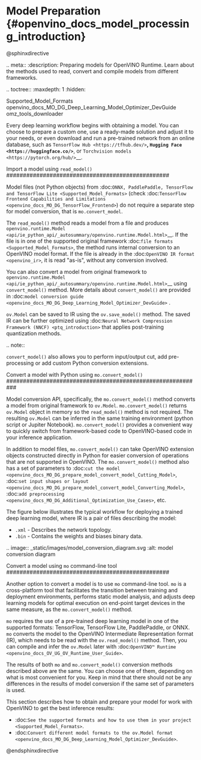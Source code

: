 # Model Preparation {#openvino_docs_model_processing_introduction}

@sphinxdirective

.. meta::
   :description: Preparing models for OpenVINO Runtime. Learn about the methods 
                 used to read, convert and compile models from different frameworks.


.. toctree::
   :maxdepth: 1
   :hidden:

   Supported_Model_Formats
   openvino_docs_MO_DG_Deep_Learning_Model_Optimizer_DevGuide
   omz_tools_downloader


Every deep learning workflow begins with obtaining a model. You can choose to prepare a custom one, use a ready-made solution and adjust it to your needs, or even download and run a pre-trained network from an online database, such as `TensorFlow Hub <https://tfhub.dev/>`__, `Hugging Face <https://huggingface.co/>`__, or `Torchvision models <https://pytorch.org/hub/>`__.

Import a model using ``read_model()``
#################################################

Model files (not Python objects) from :doc:`ONNX, PaddlePaddle, TensorFlow and TensorFlow Lite <Supported_Model_Formats>`  (check :doc:`TensorFlow Frontend Capabilities and Limitations <openvino_docs_MO_DG_TensorFlow_Frontend>`) do not require a separate step for model conversion, that is ``mo.convert_model``.

The ``read_model()`` method reads a model from a file and produces `openvino.runtime.Model <api/ie_python_api/_autosummary/openvino.runtime.Model.html>`__. If the file is in one of the supported original framework :doc:`file formats <Supported_Model_Formats>`, the method runs internal conversion to an OpenVINO model format. If the file is already in the :doc:`OpenVINO IR format <openvino_ir>`, it is read "as-is", without any conversion involved.

You can also convert a model from original framework to `openvino.runtime.Model <api/ie_python_api/_autosummary/openvino.runtime.Model.html>`__ using ``convert_model()`` method. More details about ``convert_model()`` are provided in :doc:`model conversion guide <openvino_docs_MO_DG_Deep_Learning_Model_Optimizer_DevGuide>` .

``ov.Model`` can be saved to IR using the ``ov.save_model()`` method. The saved IR can be further optimized using :doc:`Neural Network Compression Framework (NNCF) <ptq_introduction>` that applies post-training quantization methods.

.. note::

   ``convert_model()`` also allows you to perform input/output cut, add pre-processing or add custom Python conversion extensions.

Convert a model with Python using ``mo.convert_model()``
###########################################################

Model conversion API, specifically, the ``mo.convert_model()`` method converts a model from original framework to ``ov.Model``. ``mo.convert_model()`` returns ``ov.Model`` object in memory so the ``read_model()`` method is not required. The resulting ``ov.Model`` can be inferred in the same training environment (python script or Jupiter Notebook). ``mo.convert_model()`` provides a convenient way to quickly switch from framework-based code to OpenVINO-based code in your inference application. 

In addition to model files, ``mo.convert_model()`` can take OpenVINO extension objects constructed directly in Python for easier conversion of operations that are not supported in OpenVINO. The ``mo.convert_model()`` method also has a set of parameters to :doc:`cut the model <openvino_docs_MO_DG_prepare_model_convert_model_Cutting_Model>`, :doc:`set input shapes or layout <openvino_docs_MO_DG_prepare_model_convert_model_Converting_Model>`, :doc:`add preprocessing <openvino_docs_MO_DG_Additional_Optimization_Use_Cases>`, etc.

The figure below illustrates the typical workflow for deploying a trained deep learning model, where IR is a pair of files describing the model:

* ``.xml`` - Describes the network topology.
* ``.bin`` - Contains the weights and biases binary data.

.. image:: _static/images/model_conversion_diagram.svg
   :alt: model conversion diagram


Convert a model using ``mo`` command-line tool
#################################################

Another option to convert a model is to use ``mo`` command-line tool. ``mo`` is a cross-platform tool that facilitates the transition between training and deployment environments, performs static model analysis, and adjusts deep learning models for optimal execution on end-point target devices in the same measure, as the ``mo.convert_model()`` method.

``mo`` requires the use of a pre-trained deep learning model in one of the supported formats: TensorFlow, TensorFlow Lite, PaddlePaddle, or ONNX. ``mo`` converts the model to the OpenVINO Intermediate Representation format (IR), which needs to be read with the ``ov.read_model()`` method. Then, you can compile and infer the ``ov.Model`` later with :doc:`OpenVINO™ Runtime <openvino_docs_OV_UG_OV_Runtime_User_Guide>`.

The results of both ``mo`` and ``mo.convert_model()`` conversion methods described above are the same. You can choose one of them, depending on what is most convenient for you. Keep in mind that there should not be any differences in the results of model conversion if the same set of parameters is used.

This section describes how to obtain and prepare your model for work with OpenVINO to get the best inference results:

* :doc:`See the supported formats and how to use them in your project <Supported_Model_Formats>`.
* :doc:`Convert different model formats to the ov.Model format <openvino_docs_MO_DG_Deep_Learning_Model_Optimizer_DevGuide>`.

@endsphinxdirective

